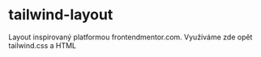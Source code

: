 # tailwind-layout
Layout inspirovaný platformou frontendmentor.com.
Využíváme zde opět tailwind.css a HTML
